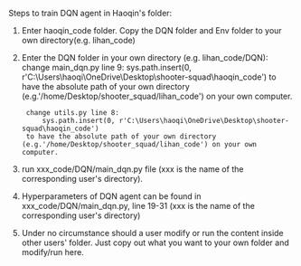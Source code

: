Steps to train DQN agent in Haoqin's folder:

1. Enter haoqin_code folder. Copy the DQN folder and Env folder to your own directory(e.g. lihan_code)

2. Enter the DQN folder in your own directory (e.g. lihan_code/DQN):
        change main_dqn.py line 9: 
            sys.path.insert(0, r'C:\Users\haoqi\OneDrive\Desktop\shooter-squad\haoqin_code')
        to have the absolute path of your own directory (e.g.'/home/Desktop/shooter_squad/lihan_code') on your own computer.

        change utils.py line 8:
            sys.path.insert(0, r'C:\Users\haoqi\OneDrive\Desktop\shooter-squad\haoqin_code')
        to have the absolute path of your own directory (e.g.'/home/Desktop/shooter_squad/lihan_code') on your own computer.

3. run xxx_code/DQN/main_dqn.py file (xxx is the name of the corresponding user's directory).

4. Hyperparameters of DQN agent can be found in xxx_code/DQN/main_dqn.py, line 19-31 (xxx is the name of the corresponding user's directory)

5. Under no circumstance should a user modify or run the content inside other users' folder. Just copy out what you want to your own folder and modify/run here.


